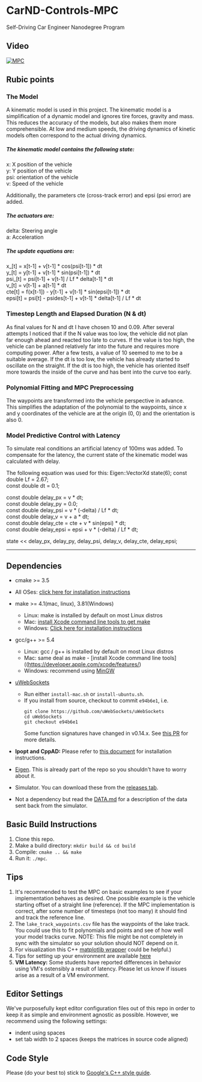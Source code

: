 # CarND-Controls-MPC
Self-Driving Car Engineer Nanodegree Program

## Video
[![MPC](http://img.youtube.com/vi/H5Z6NXRMo2s/0.jpg)](http://www.youtube.com/watch?v=H5Z6NXRMo2s "MPC")

## Rubic points

### The Model

A kinematic model is used in this project. The kinematic model is a simplification of a dynamic model and ignores tire forces, gravity and mass.  This reduces the accuracy of the models, but also makes them more comprehensible.
At low and medium speeds, the driving dynamics of kinetic models often correspond to the actual driving dynamics.

##### The kinematic model contains the following state:
x: X position of the vehicle  
y: Y position of the vehicle  
psi: orientation of the vehicle  
v: Speed of the vehicle

Additionally, the parameters cte (cross-track error) and epsi (psi error) are added.

##### The actuators are:
delta: Steering angle  
a: Acceleration

##### The update equations are:
x_[t] = x[t-1] + v[t-1] * cos(psi[t-1]) * dt  
y_[t] = y[t-1] + v[t-1] * sin(psi[t-1]) * dt  
psi_[t] = psi[t-1] + v[t-1] / Lf * delta[t-1] * dt  
v_[t] = v[t-1] + a[t-1] * dt  
cte[t] = f(x[t-1]) - y[t-1] + v[t-1] * sin(epsi[t-1]) * dt  
epsi[t] = psi[t] - psides[t-1] + v[t-1] * delta[t-1] / Lf * dt  

### Timestep Length and Elapsed Duration (N & dt)

As final values for N and dt I have chosen 10 and 0.09. After several attempts I noticed that if the N value was too low, the vehicle did not plan far enough ahead and reacted too late to curves. If the value is too high, the vehicle can be planned relatively far into the future and requires more computing power. After a few tests, a value of 10 seemed to me to be a suitable average. If the dt is too low, the vehicle has already started to oscillate on the straight. If the dt is too high, the vehicle has oriented itself more towards the inside of the curve and has bent into the curve too early.

### Polynomial Fitting and MPC Preprocessing

The waypoints are transformed into the vehicle perspective in advance. This simplifies the adaptation of the polynomial to the waypoints, since x and y coordinates of the vehicle are at the origin (0, 0) and the orientation is also 0.

### Model Predictive Control with Latency

To simulate real conditions an artificial latency of 100ms was added. To compensate for the latency, the current state of the kinematic model was calculated with delay.

The following equation was used for this:
Eigen::VectorXd state(6);
const double Lf = 2.67;  
const double dt = 0.1;  

const double delay_px = v * dt;  
const double delay_py = 0.0;  
const double delay_psi = v * (-delta) / Lf * dt;  
const double delay_v = v + a * dt;  
const double delay_cte = cte + v * sin(epsi) * dt;  
const double delay_epsi = epsi + v * (-delta) / Lf * dt;  

state << delay_px, delay_py, delay_psi, delay_v, delay_cte, delay_epsi;  


---

## Dependencies

* cmake >= 3.5
 * All OSes: [click here for installation instructions](https://cmake.org/install/)
* make >= 4.1(mac, linux), 3.81(Windows)
  * Linux: make is installed by default on most Linux distros
  * Mac: [install Xcode command line tools to get make](https://developer.apple.com/xcode/features/)
  * Windows: [Click here for installation instructions](http://gnuwin32.sourceforge.net/packages/make.htm)
* gcc/g++ >= 5.4
  * Linux: gcc / g++ is installed by default on most Linux distros
  * Mac: same deal as make - [install Xcode command line tools]((https://developer.apple.com/xcode/features/)
  * Windows: recommend using [MinGW](http://www.mingw.org/)
* [uWebSockets](https://github.com/uWebSockets/uWebSockets)
  * Run either `install-mac.sh` or `install-ubuntu.sh`.
  * If you install from source, checkout to commit `e94b6e1`, i.e.
    ```
    git clone https://github.com/uWebSockets/uWebSockets
    cd uWebSockets
    git checkout e94b6e1
    ```
    Some function signatures have changed in v0.14.x. See [this PR](https://github.com/udacity/CarND-MPC-Project/pull/3) for more details.

* **Ipopt and CppAD:** Please refer to [this document](https://github.com/udacity/CarND-MPC-Project/blob/master/install_Ipopt_CppAD.md) for installation instructions.
* [Eigen](http://eigen.tuxfamily.org/index.php?title=Main_Page). This is already part of the repo so you shouldn't have to worry about it.
* Simulator. You can download these from the [releases tab](https://github.com/udacity/self-driving-car-sim/releases).
* Not a dependency but read the [DATA.md](./DATA.md) for a description of the data sent back from the simulator.


## Basic Build Instructions

1. Clone this repo.
2. Make a build directory: `mkdir build && cd build`
3. Compile: `cmake .. && make`
4. Run it: `./mpc`.

## Tips

1. It's recommended to test the MPC on basic examples to see if your implementation behaves as desired. One possible example
is the vehicle starting offset of a straight line (reference). If the MPC implementation is correct, after some number of timesteps
(not too many) it should find and track the reference line.
2. The `lake_track_waypoints.csv` file has the waypoints of the lake track. You could use this to fit polynomials and points and see of how well your model tracks curve. NOTE: This file might be not completely in sync with the simulator so your solution should NOT depend on it.
3. For visualization this C++ [matplotlib wrapper](https://github.com/lava/matplotlib-cpp) could be helpful.)
4.  Tips for setting up your environment are available [here](https://classroom.udacity.com/nanodegrees/nd013/parts/40f38239-66b6-46ec-ae68-03afd8a601c8/modules/0949fca6-b379-42af-a919-ee50aa304e6a/lessons/f758c44c-5e40-4e01-93b5-1a82aa4e044f/concepts/23d376c7-0195-4276-bdf0-e02f1f3c665d)
5. **VM Latency:** Some students have reported differences in behavior using VM's ostensibly a result of latency.  Please let us know if issues arise as a result of a VM environment.

## Editor Settings

We've purposefully kept editor configuration files out of this repo in order to
keep it as simple and environment agnostic as possible. However, we recommend
using the following settings:

* indent using spaces
* set tab width to 2 spaces (keeps the matrices in source code aligned)

## Code Style

Please (do your best to) stick to [Google's C++ style guide](https://google.github.io/styleguide/cppguide.html).
